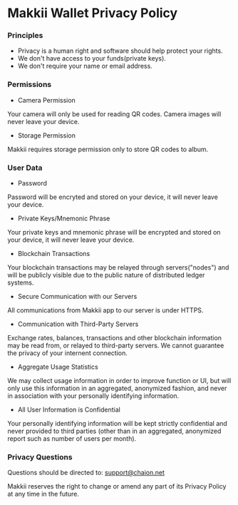 # Makkii Wallet Privacy Policy

### Principles

* Privacy is a human right and software should help protect your rights.
* We don't have access to your funds(private keys).
* We don't require your name or email address.

### Permissions

* Camera Permission

Your camera will only be used for reading QR codes. Camera images will never leave your device.

* Storage Permission

Makkii requires storage permission only to store QR codes to album.

### User Data

* Password

Password will be encryted and stored on your device, it will never leave your device.

* Private Keys/Mnemonic Phrase

Your private keys and mnemonic phrase will be encrypted and stored on your device, it will never leave your device.

* Blockchain Transactions

Your blockchain transactions may be relayed through servers("nodes") and will be publicly visible due to the public nature of distributed ledger systems.

* Secure Communication with our Servers

All communications from Makkii app to our server is under HTTPS.

* Communication with Third-Party Servers

Exchange rates, balances, transactions and other blockchain information may be read from, or relayed to third-party servers. We cannot guarantee the privacy of your internent connection.

* Aggregate Usage Statistics

We may collect usage information in order to improve function or UI, but will only use this information in an aggregated, anonymized fashion, and never in association with your personally identifying information.

* All User Information is Confidential

Your personally identifying information will be kept strictly confidential and never provided to third parties (other than in an aggregated, anonymized report such as number of users per month).

### Privacy Questions
Questions should be directed to: <support@chaion.net>

Makkii reserves the right to change or amend any part of its Privacy Policy at any time in the future.
